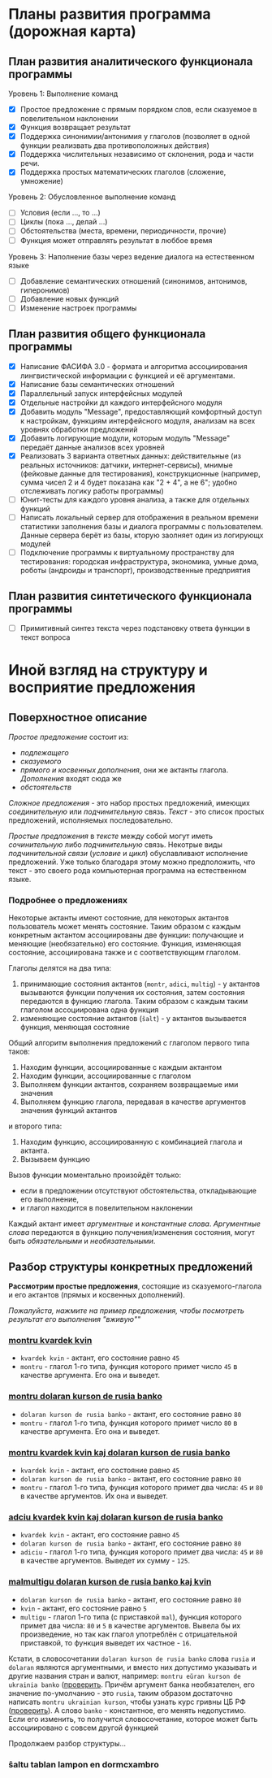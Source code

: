 # Планы развития программа (дорожная карта)

## План развития аналитического функционала программы

Уровень 1: Выполнение команд
- [x] Простое предложение с прямым порядком слов, если сказуемое в повелительном наклонении
- [x] Функция возвращает результат
- [x] Поддержка синонимии/антонимия у глаголов (позволяет в одной функции реализвать два противоположных действия)
- [x] Поддержка числительных независимо от склонения, рода и части речи.
- [x] Поддержка простых математических глаголов (сложение, умножение)

Уровень 2: Обусловленное выполнение команд
- [ ] Условия (если ..., то ...)
- [ ] Циклы (пока ..., делай ...)
- [ ] Обстоятельства (места, времени, периодичности, прочие)
- [ ] Функция может отправлять результат в люббое время

Уровень 3: Наполнение базы через ведение диалога на естественном языке
- [ ] Добавление семантических отношений (синонимов, антонимов, гиперонимов)
- [ ] Добавление новых функций
- [ ] Изменение настроек программы

## План развития общего функционала программы

- [x] Написание ФАСИФА 3.0 - формата и алгоритма ассоциирования лингвистической информации с функцией и её аргументами.  
- [x] Написание базы семантических отношений
- [x] Параллельный запуск интерфейсных модулей
- [x] Отдельные настройки дл каждого интерфейсного модуля
- [x] Добавить модуль "Message", предоставляющий комфортный доступ к настройкам, функциям интерфейсного модуля, анализам на всех уровнях обработки предложений
- [x] Добавить логирующие модули, которым модуль "Message" передаёт данные анализов всех уровней
- [x] Реализовать 3 варианта ответных данных: действительные (из реальных источников: датчики, интернет-сервисы), мнимые (фейковые данные для тестирования), конструкционные (например, сумма чисел 2 и 4 будет показана как "2 + 4", а не 6"; удобно отслеживать логику работы программы)
- [ ] Юнит-тесты для каждого уровня анализа, а также для отдельных функций
- [ ] Написать локальный сервер для отображения в реальном времени статистики заполнения базы и диалога программы с пользователем. Данные сервера берёт из базы, кторую заолняет один из логирующх модулей 
- [ ] Подключение программы к виртуальному пространству для тестирования: городская инфраструктура, экономика, умные дома, роботы (андроиды и транспорт), производственные предприятия

## План развития синтетического функционала программы

- [ ] Примитивный синтез текста через подстановку ответа функции в текст вопроса

# Иной взгляд на структуру и восприятие предложения

## Поверхностное описание

*Простое предложение* состоит из:
- *подлежащего*
- *сказуемого*
- *прямого и косвенных дополнения*, они же актанты глагола. *Дополнения* входят сюда же
- *обстоятельств*

*Сложное предложения* - это набор простых предложений, имеющих *соединительную* или *подчинительную* связь.
*Текст* - это список простых предложений, исполняемых последовательно.

*Простые предложения* в *тексте* между собой могут иметь *сочинительную* либо *подчинительную* связь. Некотрые виды *подчинительной связи* (*условие* и *цикл*) обуславливают исполнение предложений. Уже только благодаря этому можно предположить, что текст - это своего рода компьютерная программа на естественном языке. 

### Подробнее о предложениях

Некоторые актанты имеют состояние, для некоторых актантов пользователь может менять состояние. Таким образом с каждым конкретным актантом ассоциированы две функции: получающие и меняющие (необязательно) его состояние. Функция, изменяющая состояние, ассоциирована также и с соответствующим глаголом.

Глаголы делятся на два типа:
1. принимающие состояния актантов (`montr`, `adici`, `multig`) - у актантов вызываются функции получения их состояния, затем состояния передаются в функцию глагола. Таким образом с каждым таким глаголом ассоциирована одна функция
1. изменяющие состояние актантов (`ŝalt`) - у актантов вызывается функция, меняющая состояние

Общий алгоритм выполнения предложений с глаголом первого типа таков:
1. Находим функции, ассоциированные с каждым актантом
1. Находим функции, ассоциированные с глаголом
1. Выполняем функции актантов, сохраняем возвращаемые ими значения
1. Выполняем функцию глагола, передавая в качестве аргументов значения функций актантов

и второго типа:
1. Находим функцию, ассоциированную с комбинацией глагола и актанта.
1. Вызываем функцию

Вызов функции моментально произойдёт только:
- если в предложении отсутствуют обстоятельства, откладывающие его выполнение,
- и глагол находится в повелительном наклонении

Каждый актант имеет *аргументные* и *константные слова*. *Аргументные слова* передаются в функцию получения/изменения состояния, могут быть *обязательными* и *необязательными*.

## Разбор структуры конкретных предложений

**Рассмотрим простые предложения**, состоящие из сказуемого-глагола и его актантов (прямых и косвенных дополнений). 

*Пожалуйста, нажмите на пример предложения, чтобы посмотреть результат его выполнения "вживую""*

### [montru kvardek kvin](https://syeysk.ru/api/manspy/run_get?s=montru%20kvardek%20kvin)

- `kvardek kvin` - актант, его состояние равно `45`
- `montru` - глагол 1-го типа, функция которого примет число `45` в качестве аргумента. Его она и выведет.

### [montru dolaran kurson de rusia banko](https://syeysk.ru/api/manspy/run_get?s=montru%20dolaran%20kurson%20de%20rusia%20banko)

- `dolaran kurson de rusia banko` - актант, его состояние равно `80`
- `montru` - глагол 1-го типа, функция которого примет число `80` в качестве аргумента. Его она и выведет.

### [montru kvardek kvin kaj dolaran kurson de rusia banko](https://syeysk.ru/api/manspy/run_get?s=montru%20kvardek%20kvin%20kaj%20dolaran%20kurson%20de%20rusia%20banko)

- `kvardek kvin` - актант, его состояние равно `45`
- `dolaran kurson de rusia banko` - актант, его состояние равно `80`
- `montru` - глагол 1-го типа, функция которого примет два числа: `45` и `80` в качестве аргументов. Их она и выведет.

### [adciu kvardek kvin kaj dolaran kurson de rusia banko](https://syeysk.ru/api/manspy/run_get?s=adciu%20kvardek%20kvin%20kaj%20dolaran%20kurson%20de%20rusia%20banko)

- `kvardek kvin` - актант, его состояние равно `45`
- `dolaran kurson de rusia banko` - актант, его состояние равно `80`
- `adiciu` - глагол 1-го типа, функция которого примет два числа: `45` и `80` в качестве аргументов. Выведет их сумму - `125`.

### [malmultigu dolaran kurson de rusia banko kaj kvin](https://syeysk.ru/api/manspy/run_get?s=malmultigu%20dolaran%20kurson%20de%20rusia%20banko%20kaj%20kvin)

- `dolaran kurson de rusia banko` - актант, его состояние равно `80`
- `kvin` - актант, его состояние равно `5`
- `multigu` - глагол 1-го типа (с приставкой `mal`), функция которого примет два числа: `80` и `5` в качестве аргументов. Вывела бы их произведение, но так как глагол употреблён с отрицательной приставкой, то функция выведет их частное - `16`.

Кстати, в словосочетании `dolaran kurson de rusia banko` слова `rusia` и `dolaran` являются аргументными, и вместо них допустимо указывать и другие названия стран и валют, например: `montru eŭran kurson de ukrainia banko` ([проверить](https://syeysk.ru/api/manspy/run_get?s=montru%20euxran%20kurson%20de%20ukrainia%20banko).
Причём аргумент банка необязателен, его значение по-умолчанию - это `rusia`, таким образом достаточно написать `montru ukrainian kurson`, чтобы узнать курс гривны ЦБ РФ ([проверить](https://syeysk.ru/api/manspy/run_get?s=montru%20ukrainian%20kurson)).
А слово `banko` - константное, его менять недопустимо. Если его изменить, то получится словосочетание, которое может быть ассоциировано с совсем другой функцией

Продолжаем разбор структуры...

### ŝaltu tablan lampon en dormcxambro
